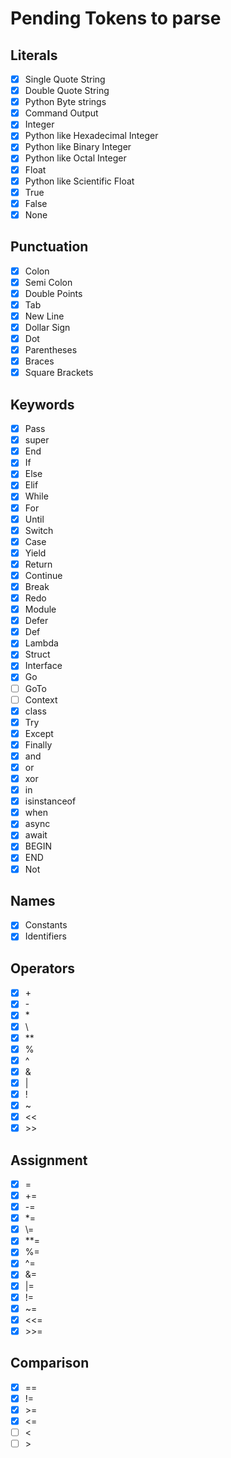 # Pending Tokens to parse

## Literals

- [X] Single Quote String
- [X] Double Quote String
- [X] Python Byte strings
- [X] Command Output
- [X] Integer
- [X] Python like Hexadecimal Integer
- [X] Python like Binary Integer
- [X] Python like Octal Integer
- [X] Float
- [X] Python like Scientific Float
- [X] True
- [X] False
- [X] None

## Punctuation

- [X] Colon
- [X] Semi Colon
- [X] Double Points
- [X] Tab
- [X] New Line
- [X] Dollar Sign
- [X] Dot
- [X] Parentheses
- [X] Braces
- [X] Square Brackets

## Keywords

- [X] Pass
- [X] super
- [X] End
- [X] If
- [X] Else
- [X] Elif
- [X] While
- [X] For
- [X] Until
- [X] Switch
- [X] Case
- [X] Yield
- [X] Return
- [X] Continue
- [X] Break
- [X] Redo
- [X] Module
- [X] Defer
- [X] Def
- [X] Lambda
- [X] Struct
- [X] Interface
- [X] Go
- [ ] GoTo
- [ ] Context
- [X] class
- [X] Try
- [X] Except
- [X] Finally
- [X] and
- [X] or
- [X] xor
- [X] in
- [X] isinstanceof
- [X] when
- [X] async
- [X] await
- [X] BEGIN
- [X] END
- [X] Not

## Names

- [X] Constants
- [X] Identifiers

## Operators

- [X] \+
- [X] \-
- [X] \*
- [X] \\
- [X] \*\*
- [X] %
- [X] ^
- [X] &
- [X] \|
- [X] !
- [X] ~
- [X] <<
- [X] \>\>

## Assignment

- [X] =
- [X] \+=
- [X] \-=
- [X] \*=
- [X] \\=
- [X] \*\*=
- [X] %=
- [X] ^=
- [X] &=
- [X] \|=
- [X] !=
- [X] ~=
- [X] <<=
- [X] \>\>=

## Comparison

- [X] ==
- [X] !=
- [X] \>=
- [X] <=
- [ ] <
- [ ] \>
